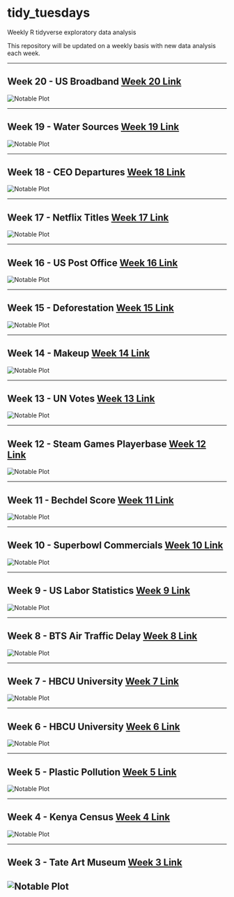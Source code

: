 # tidy_tuesdays
Weekly R tidyverse exploratory data analysis

This repository will be updated on a weekly basis with new data analysis each week. 

----------------------------------------------------------------------------------
## Week 20 - US Broadband [Week 20 Link](https://github.com/Tgordon523/tidy_tuesdays/tree/main/05-11-2021)
![Notable Plot](https://github.com/Tgordon523/tidy_tuesdays/blob/main/05-11-2021/plots/il_vs_ohio_usage.png)

----------------------------------------------------------------------------------
## Week 19 - Water Sources [Week 19 Link](https://github.com/Tgordon523/tidy_tuesdays/tree/main/05-04-2021)
![Notable Plot](https://github.com/Tgordon523/tidy_tuesdays/blob/main/05-04-2021/plots/ceo_departures.png)

----------------------------------------------------------------------------------
## Week 18 - CEO Departures [Week 18 Link](https://github.com/Tgordon523/tidy_tuesdays/tree/main/04-27-2021)
![Notable Plot](https://github.com/Tgordon523/tidy_tuesdays/blob/main/04-27-2021/plots/ceo_departures.png)

----------------------------------------------------------------------------------
## Week 17 - Netflix Titles [Week 17 Link](https://github.com/Tgordon523/tidy_tuesdays/tree/main/04-20-2021)
![Notable Plot](https://github.com/Tgordon523/tidy_tuesdays/blob/main/04-20-2021/plots/genre_breakdown.png)

----------------------------------------------------------------------------------
## Week 16 - US Post Office [Week 16 Link](https://github.com/Tgordon523/tidy_tuesdays/tree/main/04-13-2021)
![Notable Plot](https://github.com/Tgordon523/tidy_tuesdays/blob/main/04-13-2021/plots/state_post_offices.png)

----------------------------------------------------------------------------------
## Week 15 - Deforestation [Week 15 Link](https://github.com/Tgordon523/tidy_tuesdays/tree/main/04-06-2021)
![Notable Plot](https://github.com/Tgordon523/tidy_tuesdays/blob/main/04-06-2021/plots/average_forest_area_overtime.png)

----------------------------------------------------------------------------------
## Week 14 - Makeup [Week 14 Link](https://github.com/Tgordon523/tidy_tuesdays/tree/main/03-30-2021)
![Notable Plot](https://github.com/Tgordon523/tidy_tuesdays/blob/main/03-30-2021/plots/makeup_shades.png)

----------------------------------------------------------------------------------
## Week 13 - UN Votes [Week 13 Link](https://github.com/Tgordon523/tidy_tuesdays/tree/main/03-23-2021)
![Notable Plot](https://github.com/Tgordon523/tidy_tuesdays/blob/main/03-23-2021/plots/important_votes_over_years.png)

----------------------------------------------------------------------------------
## Week 12 - Steam Games Playerbase [Week 12 Link](https://github.com/Tgordon523/tidy_tuesdays/tree/main/03-16-2021)
![Notable Plot](https://github.com/Tgordon523/tidy_tuesdays/blob/main/03-16-2021/plots/steam_popular_game_avg.png)

----------------------------------------------------------------------------------
## Week 11 - Bechdel Score [Week 11 Link](https://github.com/Tgordon523/tidy_tuesdays/tree/main/03-09-2021)
![Notable Plot](https://github.com/Tgordon523/tidy_tuesdays/blob/main/03-09-2021/plots/runtime_dist.png)

----------------------------------------------------------------------------------
## Week 10 - Superbowl Commercials [Week 10 Link](https://github.com/Tgordon523/tidy_tuesdays/tree/main/03-02-2021)
![Notable Plot](https://github.com/Tgordon523/tidy_tuesdays/blob/main/03-02-2021/plots/superbowl_sex_usage.png)

----------------------------------------------------------------------------------
## Week 9 - US Labor Statistics [Week 9 Link](https://github.com/Tgordon523/tidy_tuesdays/tree/main/02-23-2021)
![Notable Plot](https://github.com/Tgordon523/tidy_tuesdays/blob/main/02-23-2021/plots/race_weekly_earnings.png)

----------------------------------------------------------------------------------
## Week 8 - BTS Air Traffic Delay [Week 8 Link](https://github.com/Tgordon523/tidy_tuesdays/tree/main/02-16-2021)
![Notable Plot](https://github.com/Tgordon523/tidy_tuesdays/blob/main/02-16-2021/plots/Airline_delays.png)

----------------------------------------------------------------------------------
## Week 7 - HBCU University [Week 7 Link](https://github.com/Tgordon523/tidy_tuesdays/tree/main/02-09-2021)
![Notable Plot](https://github.com/Tgordon523/tidy_tuesdays/blob/main/02-09-2021/plots/Income_changes_family.png)

----------------------------------------------------------------------------------
## Week 6 - HBCU University [Week 6 Link](https://github.com/Tgordon523/tidy_tuesdays/tree/main/02-02-2021)
![Notable Plot](https://github.com/Tgordon523/tidy_tuesdays/blob/main/02-02-2021/plots/student_unversity_program_enrollments.png)

----------------------------------------------------------------------------------
## Week 5 - Plastic Pollution [Week 5 Link](https://github.com/Tgordon523/tidy_tuesdays/tree/main/01-26-2021)
![Notable Plot](https://github.com/Tgordon523/tidy_tuesdays/blob/main/01-26-2021/plots/Events_by_Country_2019_vs_2020.png)

----------------------------------------------------------------------------------
## Week 4 - Kenya Census [Week 4 Link](https://github.com/Tgordon523/tidy_tuesdays/tree/main/01-19-2021)
![Notable Plot](https://github.com/Tgordon523/tidy_tuesdays/blob/main/01-19-2021/plots/Crops_Across_Kenyan_Counties.png)

----------------------------------------------------------------------------------
## Week 3 - Tate Art Museum [Week 3 Link](https://github.com/Tgordon523/tidy_tuesdays/tree/main/01-12-2021)
![Notable Plot](https://github.com/Tgordon523/tidy_tuesdays/blob/main/01-12-2021/plots/Art_Collection_changes_over_years.png)
----------------------------------------------------------------------------------
